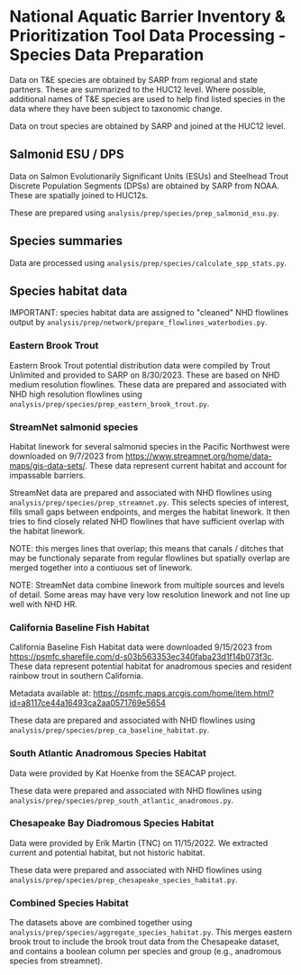 # National Aquatic Barrier Inventory & Prioritization Tool Data Processing - Species Data Preparation

Data on T&E species are obtained by SARP from regional and state partners. These
are summarized to the HUC12 level. Where possible, additional names of T&E species
are used to help find listed species in the data where they have been subject
to taxonomic change.

Data on trout species are obtained by SARP and joined at the HUC12 level.

## Salmonid ESU / DPS

Data on Salmon Evolutionarily Significant Units (ESUs) and Steelhead Trout
Discrete Population Segments (DPSs) are obtained by SARP from NOAA. These are
spatially joined to HUC12s.

These are prepared using `analysis/prep/species/prep_salmonid_esu.py`.

## Species summaries

Data are processed using `analysis/prep/species/calculate_spp_stats.py`.

## Species habitat data

IMPORTANT: species habitat data are assigned to "cleaned" NHD flowlines output
by `analysis/prep/network/prepare_flowlines_waterbodies.py`.

### Eastern Brook Trout

Eastern Brook Trout potential distribution data were compiled by Trout Unlimited
and provided to SARP on 8/30/2023. These are based on NHD medium resolution
flowlines. These data are prepared and associated with NHD high resolution
flowlines using `analysis/prep/species/prep_eastern_brook_trout.py`.

### StreamNet salmonid species

Habitat linework for several salmonid species in the Pacific Northwest were
downloaded on 9/7/2023 from https://www.streamnet.org/home/data-maps/gis-data-sets/.
These data represent current habitat and account for impassable barriers.

StreamNet data are prepared and associated with NHD flowlines using
`analysis/prep/species/prep_streamnet.py`.
This selects species of interest, fills small gaps between endpoints, and merges
the habitat linework. It then tries to find closely related NHD flowlines that
have sufficient overlap with the habitat linework.

NOTE: this merges lines that overlap; this means that canals / ditches that may
be functionaly separate from regular flowlines but spatially overlap are merged
together into a contiuous set of linework.

NOTE: StreamNet data combine linework from multiple sources and levels of detail.
Some areas may have very low resolution linework and not line up well with NHD HR.

### California Baseline Fish Habitat

California Baseline Fish Habitat data were downloaded 9/15/2023 from
https://psmfc.sharefile.com/d-s03b563353ec340faba23d1f14b073f3c. These data
represent potential habitat for anadromous species and resident rainbow trout
in southern California.

Metadata available at: https://psmfc.maps.arcgis.com/home/item.html?id=a8117ce44a16493ca2aa0571769e5654

These data are prepared and associated with NHD flowlines using
`analysis/prep/species/prep_ca_baseline_habitat.py`.

### South Atlantic Anadromous Species Habitat

Data were provided by Kat Hoenke from the SEACAP project.

These data were prepared and associated with NHD flowlines using
`analysis/prep/species/prep_south_atlantic_anadromous.py`.

### Chesapeake Bay Diadromous Species Habitat

Data were provided by Erik Martin (TNC) on 11/15/2022. We extracted current
and potential habitat, but not historic habitat.

These data were prepared and associated with NHD flowlines using
`analysis/prep/species/prep_chesapeake_species_habitat.py`.

### Combined Species Habitat

The datasets above are combined together using
`analysis/prep/species/aggregate_species_habitat.py`. This merges eastern
brook trout to include the brook trout data from the Chesapeake dataset, and
contains a boolean column per species and group (e.g., anadromous species from
streamnet).
